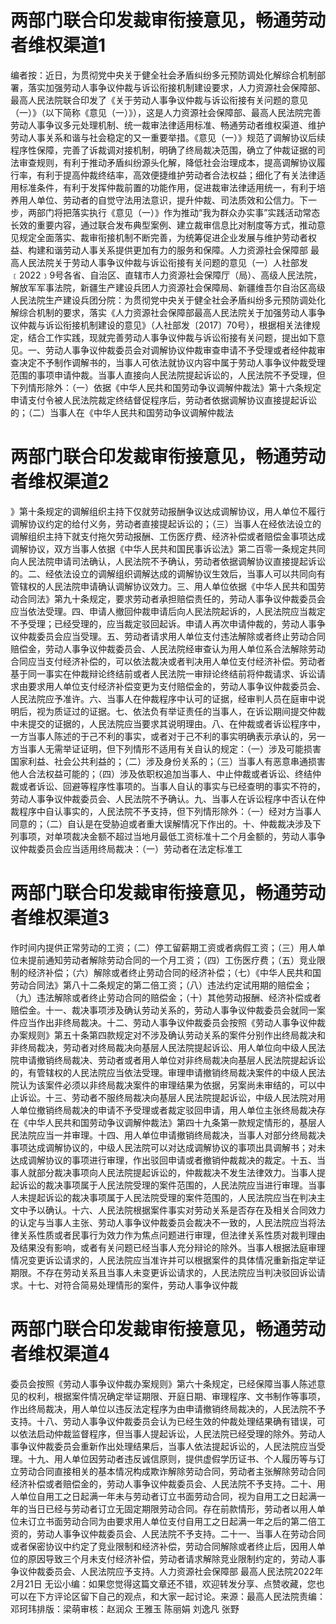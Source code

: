 # 两部门联合印发裁审衔接意见，畅通劳动者维权渠道1

编者按：近日，为贯彻党中央关于健全社会矛盾纠纷多元预防调处化解综合机制部署，落实加强劳动人事争议仲裁与诉讼衔接机制建设要求，人力资源社会保障部、最高人民法院联合印发了《关于劳动人事争议仲裁与诉讼衔接有关问题的意见（一）》（以下简称《意见（一）》），这是人力资源社会保障部、最高人民法院完善劳动人事争议多元处理机制、统一裁审法律适用标准、畅通劳动者维权渠道、维护劳动人事关系和谐与社会稳定的又一重要举措。《意见（一）》规范了调解协议后续程序性保障，完善了诉裁调对接机制，明确了终局裁决范围，确立了仲裁证据的司法审查规则，有利于推动矛盾纠纷源头化解，降低社会治理成本，提高调解协议履行率，有利于提高仲裁终结率，高效便捷维护劳动者合法权益；细化了有关法律适用标准条件，有利于发挥仲裁前置的功能作用，促进裁审法律适用统一，有利于培养用人单位、劳动者的自觉守法用法意识，提升仲裁、司法质效和公信力。下一步，两部门将把落实执行《意见（一）》作为推动“我为群众办实事”实践活动常态长效的重要内容，通过联合发布典型案例、建立裁审信息比对制度等方式，推动意见规定全面落实、裁审衔接机制不断完善，为统筹促进企业发展与维护劳动者权益、构建和谐劳动人事关系提供更加有力的服务和保障。人力资源社会保障部 最高人民法院关于劳动人事争议仲裁与诉讼衔接有关问题的意见（一）人社部发﹝2022﹞9号各省、自治区、直辖市人力资源社会保障厅（局）、高级人民法院，解放军军事法院，新疆生产建设兵团人力资源社会保障局、新疆维吾尔自治区高级人民法院生产建设兵团分院：为贯彻党中央关于健全社会矛盾纠纷多元预防调处化解综合机制的要求，落实《人力资源社会保障部最高人民法院关于加强劳动人事争议仲裁与诉讼衔接机制建设的意见》（人社部发〔2017〕70号），根据相关法律规定，结合工作实践，现就完善劳动人事争议仲裁与诉讼衔接有关问题，提出如下意见。一、劳动人事争议仲裁委员会对调解协议仲裁审查申请不予受理或者经仲裁审查决定不予制作调解书的，当事人可依法就协议内容中属于劳动人事争议仲裁受理范围的事项申请仲裁。当事人直接向人民法院提起诉讼的，人民法院不予受理，但下列情形除外：（一）依据《中华人民共和国劳动争议调解仲裁法》第十六条规定申请支付令被人民法院裁定终结督促程序后，劳动者依据调解协议直接提起诉讼的；（二）当事人在《中华人民共和国劳动争议调解仲裁法

# 两部门联合印发裁审衔接意见，畅通劳动者维权渠道2

》第十条规定的调解组织主持下仅就劳动报酬争议达成调解协议，用人单位不履行调解协议约定的给付义务，劳动者直接提起诉讼的；（三）当事人在经依法设立的调解组织主持下就支付拖欠劳动报酬、工伤医疗费、经济补偿或者赔偿金事项达成调解协议，双方当事人依据《中华人民共和国民事诉讼法》第二百零一条规定共同向人民法院申请司法确认，人民法院不予确认，劳动者依据调解协议直接提起诉讼的。二、经依法设立的调解组织调解达成的调解协议生效后，当事人可以共同向有管辖权的人民法院申请确认调解协议效力。三、用人单位依据《中华人民共和国劳动合同法》第九十条规定，要求劳动者承担赔偿责任的，劳动人事争议仲裁委员会应当依法受理。四、申请人撤回仲裁申请后向人民法院起诉的，人民法院应当裁定不予受理；已经受理的，应当裁定驳回起诉。申请人再次申请仲裁的，劳动人事争议仲裁委员会应当受理。五、劳动者请求用人单位支付违法解除或者终止劳动合同赔偿金，劳动人事争议仲裁委员会、人民法院经审查认为用人单位系合法解除劳动合同应当支付经济补偿的，可以依法裁决或者判决用人单位支付经济补偿。劳动者基于同一事实在仲裁辩论终结前或者人民法院一审辩论终结前将仲裁请求、诉讼请求由要求用人单位支付经济补偿变更为支付赔偿金的，劳动人事争议仲裁委员会、人民法院应予准许。六、当事人在仲裁程序中认可的证据，经审判人员在庭审中说明后，视为质证过的证据。七、依法负有举证责任的当事人，在诉讼期间提交仲裁中未提交的证据的，人民法院应当要求其说明理由。八、在仲裁或者诉讼程序中，一方当事人陈述的于己不利的事实，或者对于己不利的事实明确表示承认的，另一方当事人无需举证证明，但下列情形不适用有关自认的规定：（一）涉及可能损害国家利益、社会公共利益的；（二）涉及身份关系的；（三）当事人有恶意串通损害他人合法权益可能的；（四）涉及依职权追加当事人、中止仲裁或者诉讼、终结仲裁或者诉讼、回避等程序性事项的。当事人自认的事实与已经查明的事实不符的，劳动人事争议仲裁委员会、人民法院不予确认。九、当事人在诉讼程序中否认在仲裁程序中自认事实的，人民法院不予支持，但下列情形除外：（一）经对方当事人同意的；（二）自认是在受胁迫或者重大误解情况下作出的。十、仲裁裁决涉及下列事项，对单项裁决金额不超过当地月最低工资标准十二个月金额的，劳动人事争议仲裁委员会应当适用终局裁决：（一）劳动者在法定标准工

# 两部门联合印发裁审衔接意见，畅通劳动者维权渠道3

作时间内提供正常劳动的工资；（二）停工留薪期工资或者病假工资；（三）用人单位未提前通知劳动者解除劳动合同的一个月工资；（四）工伤医疗费；（五）竞业限制的经济补偿；（六）解除或者终止劳动合同的经济补偿；（七）《中华人民共和国劳动合同法》第八十二条规定的第二倍工资；（八）违法约定试用期的赔偿金；（九）违法解除或者终止劳动合同的赔偿金；（十）其他劳动报酬、经济补偿或者赔偿金。十一、裁决事项涉及确认劳动关系的，劳动人事争议仲裁委员会就同一案件应当作出非终局裁决。十二、劳动人事争议仲裁委员会按照《劳动人事争议仲裁办案规则》第五十条第四款规定对不涉及确认劳动关系的案件分别作出终局裁决和非终局裁决，劳动者对终局裁决向基层人民法院提起诉讼、用人单位向中级人民法院申请撤销终局裁决、劳动者或者用人单位对非终局裁决向基层人民法院提起诉讼的，有管辖权的人民法院应当依法受理。审理申请撤销终局裁决案件的中级人民法院认为该案件必须以非终局裁决案件的审理结果为依据，另案尚未审结的，可以中止诉讼。十三、劳动者不服终局裁决向基层人民法院提起诉讼，中级人民法院对用人单位撤销终局裁决的申请不予受理或者裁定驳回申请，用人单位主张终局裁决存在《中华人民共和国劳动争议调解仲裁法》第四十九条第一款规定情形的，基层人民法院应当一并审理。十四、用人单位申请撤销终局裁决，当事人对部分终局裁决事项达成调解协议的，中级人民法院可以对达成调解协议的事项出具调解书；对未达成调解协议的事项进行审理，作出驳回申请或者撤销仲裁裁决的裁定。十五、当事人就部分裁决事项向人民法院提起诉讼的，仲裁裁决不发生法律效力。当事人提起诉讼的裁决事项属于人民法院受理的案件范围的，人民法院应当进行审理。当事人未提起诉讼的裁决事项属于人民法院受理的案件范围的，人民法院应当在判决主文中予以确认。十六、人民法院根据案件事实对劳动关系是否存在及相关合同效力的认定与当事人主张、劳动人事争议仲裁委员会裁决不一致的，人民法院应当将法律关系性质或者民事行为效力作为焦点问题进行审理，但法律关系性质对裁判理由及结果没有影响，或者有关问题已经当事人充分辩论的除外。当事人根据法庭审理情况变更诉讼请求的，人民法院应当准许并可以根据案件的具体情况重新指定举证期限。不存在劳动关系且当事人未变更诉讼请求的，人民法院应当判决驳回诉讼请求。十七、对符合简易处理情形的案件，劳动人事争议仲裁

# 两部门联合印发裁审衔接意见，畅通劳动者维权渠道4

委员会按照《劳动人事争议仲裁办案规则》第六十条规定，已经保障当事人陈述意见的权利，根据案件情况确定举证期限、开庭日期、审理程序、文书制作等事项，作出终局裁决，用人单位以违反法定程序为由申请撤销终局裁决的，人民法院不予支持。十八、劳动人事争议仲裁委员会认为已经生效的仲裁处理结果确有错误，可以依法启动仲裁监督程序，但当事人提起诉讼，人民法院已经受理的除外。劳动人事争议仲裁委员会重新作出处理结果后，当事人依法提起诉讼的，人民法院应当受理。十九、用人单位因劳动者违反诚信原则，提供虚假学历证书、个人履历等与订立劳动合同直接相关的基本情况构成欺诈解除劳动合同，劳动者主张解除劳动合同经济补偿或者赔偿金的，劳动人事争议仲裁委员会、人民法院不予支持。二十、用人单位自用工之日起满一年未与劳动者订立书面劳动合同，视为自用工之日起满一年的当日已经与劳动者订立无固定期限劳动合同。存在前款情形，劳动者以用人单位未订立书面劳动合同为由要求用人单位支付自用工之日起满一年之后的第二倍工资的，劳动人事争议仲裁委员会、人民法院不予支持。二十一、当事人在劳动合同或者保密协议中约定了竞业限制和经济补偿，劳动合同解除或者终止后，因用人单位的原因导致三个月未支付经济补偿，劳动者请求解除竞业限制约定的，劳动人事争议仲裁委员会、人民法院应予支持。人力资源社会保障部    最高人民法院2022年2月21日 无讼小编：如果您觉得这篇文章还不错，欢迎转发分享、点赞收藏，您也可以在下方评论区留下自己的观点，和大家一起讨论。来源：最高人民法院责编：邓珂玮排版：梁萌审核：赵润众 王雅玉 陈丽娟 刘逸凡 张野

